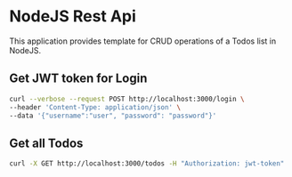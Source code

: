 # NodeJS Rest Api

This application provides template for CRUD operations of a Todos list in
NodeJS.

## Get JWT token for Login

```sh
curl --verbose --request POST http://localhost:3000/login \
--header 'Content-Type: application/json' \
--data '{"username":"user", "password": "password"}'
```

## Get all Todos

```sh
curl -X GET http://localhost:3000/todos -H "Authorization: jwt-token"
```
